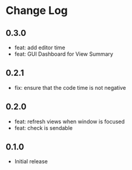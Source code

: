 # Change Log

## 0.3.0

- feat: add editor time
- feat: GUI Dashboard for View Summary

## 0.2.1

- fix: ensure that the code time is not negative

## 0.2.0

- feat: refresh views when window is focused
- feat: check is sendable

## 0.1.0

- Initial release
